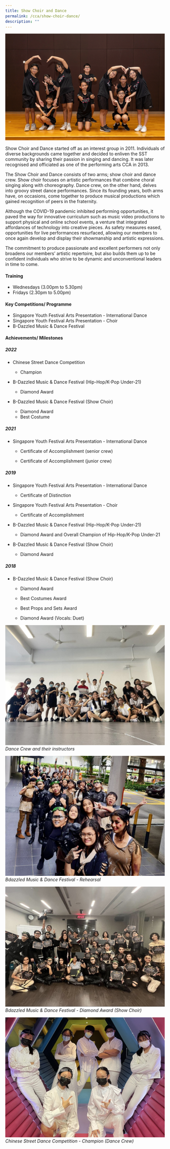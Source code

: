 ```yaml
---
title: Show Choir and Dance
permalink: /cca/show-choir-dance/
description: ""
---
```

![](/images/CCA/show%20choir%20cover.jpeg)

Show Choir and Dance started off as an interest group in 2011. Individuals of diverse backgrounds came together and decided to enliven the SST community by sharing their passion in singing and dancing. It was later recognised and officiated as one of the performing arts CCA in 2013.

The Show Choir and Dance consists of two arms; show choir and dance crew. Show choir focuses on artistic performances that combine choral singing along with choreography. Dance crew, on the other hand, delves into groovy street dance performances. Since its founding years, both arms have, on occasions, come together to produce musical productions which gained recognition of peers in the fraternity.

Although the COVID-19 pandemic inhibited performing opportunities, it paved the way for innovative curriculum such as music video productions to support physical and online school events, a venture that integrated affordances of technology into creative pieces. As safety measures eased, opportunities for live performances resurfaced, allowing our members to once again develop and display their showmanship and artistic expressions.

The commitment to produce passionate and excellent performers not only broadens our members’ artistic repertoire, but also builds them up to be confident individuals who strive to be dynamic and unconventional leaders in time to come.

#### Training 
*   Wednesdays (3.00pm to 5.30pm)
*   Fridays (2.30pm to 5.00pm)
    
#### Key Competitions/ Programme
*   Singapore Youth Festival Arts Presentation - International Dance
*   Singapore Youth Festival Arts Presentation - Choir
*   B-Dazzled Music & Dance Festival
    
#### Achievements/ Milestones
##### 2022
*   Chinese Street Dance Competition
    *   Champion
    
* B-Dazzled Music & Dance Festival (Hip-Hop/K-Pop Under-21)
    *   Diamond Award
*   B-Dazzled Music & Dance Festival (Show Choir)
     *   Diamond Award
     *   Best Costume
  
##### 2021

*   Singapore Youth Festival Arts Presentation - International Dance
    
     *   Certificate of Accomplishment (senior crew)
    
     *   Certificate of Accomplishment (junior crew)
    
##### 2019
*   Singapore Youth Festival Arts Presentation - International Dance
    
    *   Certificate of Distinction
    
*   Singapore Youth Festival Arts Presentation - Choir
    
    *   Certificate of Accomplishment
    
*   B-Dazzled Music & Dance Festival (Hip-Hop/K-Pop Under-21)
    
    *   Diamond Award and Overall Champion of Hip-Hop/K-Pop Under-21
    
*   B-Dazzled Music & Dance Festival (Show Choir)
    
     *   Diamond Award
   
##### 2018
*   B-Dazzled Music & Dance Festival (Show Choir)
     *   Diamond Award
    
     *   Best Costumes Award

     *   Best Props and Sets Award
    
     *   Diamond Award (Vocals: Duet)

![](/images/CCA/show%20choir%2004.jpg)
*Dance Crew and their instructors*

![](/images/CCA/show%20choir%2003.jpg)
*Bdazzled Music & Dance Festival - Rehearsal*

![](/images/CCA/show%20choir%2001.jpg)
*Bdazzled Music & Dance Festival - Diamond Award (Show Choir)*

![](/images/CCA/show%20choir%2002.jpg)
*Chinese Street Dance Competition  -  Champion (Dance Crew)*